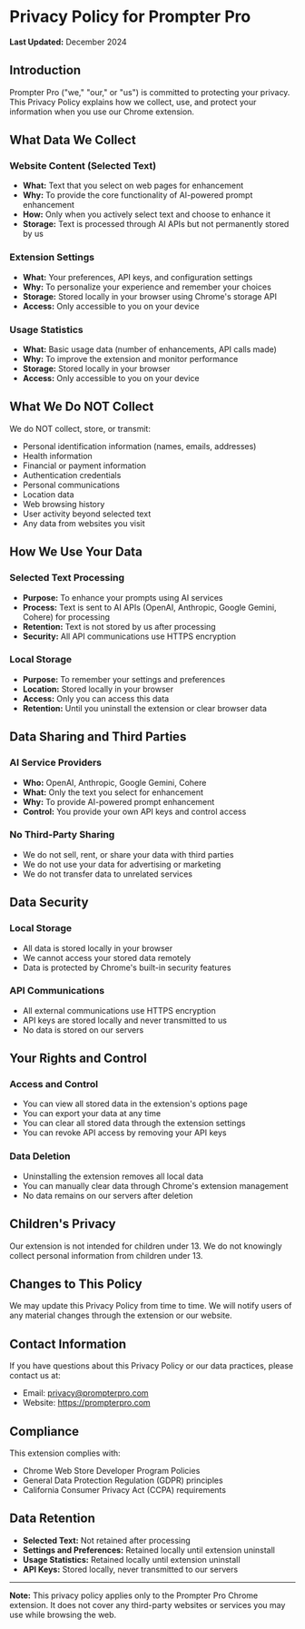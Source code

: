 # Privacy Policy for Prompter Pro

**Last Updated:** December 2024

## Introduction

Prompter Pro ("we," "our," or "us") is committed to protecting your privacy. This Privacy Policy explains how we collect, use, and protect your information when you use our Chrome extension.

## What Data We Collect

### Website Content (Selected Text)
- **What:** Text that you select on web pages for enhancement
- **Why:** To provide the core functionality of AI-powered prompt enhancement
- **How:** Only when you actively select text and choose to enhance it
- **Storage:** Text is processed through AI APIs but not permanently stored by us

### Extension Settings
- **What:** Your preferences, API keys, and configuration settings
- **Why:** To personalize your experience and remember your choices
- **Storage:** Stored locally in your browser using Chrome's storage API
- **Access:** Only accessible to you on your device

### Usage Statistics
- **What:** Basic usage data (number of enhancements, API calls made)
- **Why:** To improve the extension and monitor performance
- **Storage:** Stored locally in your browser
- **Access:** Only accessible to you on your device

## What We Do NOT Collect

We do NOT collect, store, or transmit:
- Personal identification information (names, emails, addresses)
- Health information
- Financial or payment information
- Authentication credentials
- Personal communications
- Location data
- Web browsing history
- User activity beyond selected text
- Any data from websites you visit

## How We Use Your Data

### Selected Text Processing
- **Purpose:** To enhance your prompts using AI services
- **Process:** Text is sent to AI APIs (OpenAI, Anthropic, Google Gemini, Cohere) for processing
- **Retention:** Text is not stored by us after processing
- **Security:** All API communications use HTTPS encryption

### Local Storage
- **Purpose:** To remember your settings and preferences
- **Location:** Stored locally in your browser
- **Access:** Only you can access this data
- **Retention:** Until you uninstall the extension or clear browser data

## Data Sharing and Third Parties

### AI Service Providers
- **Who:** OpenAI, Anthropic, Google Gemini, Cohere
- **What:** Only the text you select for enhancement
- **Why:** To provide AI-powered prompt enhancement
- **Control:** You provide your own API keys and control access

### No Third-Party Sharing
- We do not sell, rent, or share your data with third parties
- We do not use your data for advertising or marketing
- We do not transfer data to unrelated services

## Data Security

### Local Storage
- All data is stored locally in your browser
- We cannot access your stored data remotely
- Data is protected by Chrome's built-in security features

### API Communications
- All external communications use HTTPS encryption
- API keys are stored locally and never transmitted to us
- No data is stored on our servers

## Your Rights and Control

### Access and Control
- You can view all stored data in the extension's options page
- You can export your data at any time
- You can clear all stored data through the extension settings
- You can revoke API access by removing your API keys

### Data Deletion
- Uninstalling the extension removes all local data
- You can manually clear data through Chrome's extension management
- No data remains on our servers after deletion

## Children's Privacy

Our extension is not intended for children under 13. We do not knowingly collect personal information from children under 13.

## Changes to This Policy

We may update this Privacy Policy from time to time. We will notify users of any material changes through the extension or our website.

## Contact Information

If you have questions about this Privacy Policy or our data practices, please contact us at:
- Email: privacy@prompterpro.com
- Website: https://prompterpro.com

## Compliance

This extension complies with:
- Chrome Web Store Developer Program Policies
- General Data Protection Regulation (GDPR) principles
- California Consumer Privacy Act (CCPA) requirements

## Data Retention

- **Selected Text:** Not retained after processing
- **Settings and Preferences:** Retained locally until extension uninstall
- **Usage Statistics:** Retained locally until extension uninstall
- **API Keys:** Stored locally, never transmitted to our servers

---

**Note:** This privacy policy applies only to the Prompter Pro Chrome extension. It does not cover any third-party websites or services you may use while browsing the web.